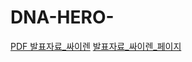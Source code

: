 # DNA-HERO-
[PDF 발표자료_싸이렌](발표자료_싸이렌.pdf)
[발표자료_싸이렌_페이지](https://github.com/DohyunBu/DNA-HEOR-/blob/main/발표자료/발표자료_싸이렌_페이지_01.jpg)
